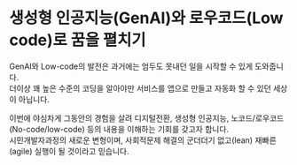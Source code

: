 # 생성형 인공지능(GenAI)와 로우코드(Low code)로 꿈을 펼치기
GenAI와 Low-code의 발전은 과거에는 엄두도 못내던 일을 시작할 수 있게 도와줍니다.  
더이상 꽤 높은 수준의 코딩을 알아야만 서비스를 앱으로 만들고 자동화 할 수 있던 세상이 아닙니다.  

이번에 야심차게 그동안의 경험을 살려 디지털전환, 생성형 인공지능, 노코드/로우코드(No-code/low-code) 등의 내용을 이해하는 기회를 갖고자 합니다.  
시민개발자과정의 새로운 변형이며, 사회적문제 해결의 군더더기 없고(lean) 재빠른(agile) 실행이 될 것이라고 믿습니다.  

